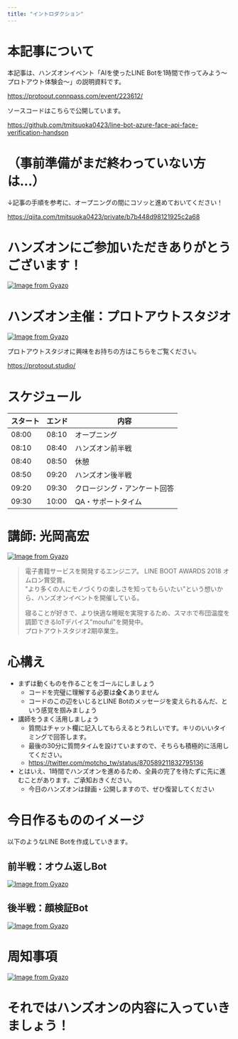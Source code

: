 ```yaml
---
title: "イントロダクション"
---
```


# 本記事について

本記事は、ハンズオンイベント「AIを使ったLINE Botを1時間で作ってみよう～プロトアウト体験会～」の説明資料です。

https://protoout.connpass.com/event/223612/

ソースコードはこちらで公開しています。

https://github.com/tmitsuoka0423/line-bot-azure-face-api-face-verification-handson

# （事前準備がまだ終わっていない方は...）

↓記事の手順を参考に、オープニングの間にコソッと進めておいてください！

https://qiita.com/tmitsuoka0423/private/b7b448d98121925c2a68

# ハンズオンにご参加いただきありがとうございます！

[![Image from Gyazo](https://i.gyazo.com/a5cfc3719be3c26b3d613dc9d200656d.png)](https://gyazo.com/a5cfc3719be3c26b3d613dc9d200656d)

# ハンズオン主催：プロトアウトスタジオ

[![Image from Gyazo](https://i.gyazo.com/40d9aa37f61706eb4222f27e7268eef4.png)](https://gyazo.com/40d9aa37f61706eb4222f27e7268eef4)

プロトアウトスタジオに興味をお持ちの方はこちらをご覧ください。

https://protoout.studio/

# スケジュール

| スタート | エンド | 内容 |
|--|--|--|
|08:00|08:10|オープニング|
|08:10|08:40|ハンズオン前半戦|
|08:40|08:50|休憩|
|08:50|09:20|ハンズオン後半戦|
|09:20|09:30|クロージング・アンケート回答|
|09:30|10:00|QA・サポートタイム|
# 講師: **光岡高宏**

[![Image from Gyazo](https://i.gyazo.com/8651c98b1d98c0e634dda8bdf4a02af7.jpg)](https://gyazo.com/8651c98b1d98c0e634dda8bdf4a02af7)

> 電子書籍サービスを開発するエンジニア。 LINE BOOT AWARDS 2018 オムロン賞受賞。  
> "より多くの人にモノづくりの楽しさを知ってもらいたい"という想いから、ハンズオンイベントを開催している。
>
> 寝ることが好きで、より快適な睡眠を実現するため、スマホで布団温度を調節できるIoTデバイス"mouful"を開発中。  
> プロトアウトスタジオ2期卒業生。

# 心構え

- まずは動くものを作ることをゴールにしましょう
  - コードを完璧に理解する必要は**全く**ありません
  - コードのこの辺をいじるとLINE Botのメッセージを変えられるんだ、という感覚を掴みましょう
- 講師をうまく活用しましょう
  - 質問はチャット欄に記入してもらえるとうれしいです。キリのいいタイミングで回答します。
  - 最後の30分に質問タイムを設けていますので、そちらも積極的に活用してください。
  - https://twitter.com/motcho_tw/status/870589211832795136
- とはいえ、1時間でハンズオンを進めるため、全員の完了を待たずに先に進むことがあります。ご承知おきください。
  - 今日のハンズオンは録画・公開しますので、ぜひ復習してください

# 今日作るもののイメージ

以下のようなLINE Botを作成していきます。

## 前半戦：オウム返しBot

[![Image from Gyazo](https://i.gyazo.com/94e5bda2678dcf5bbc7a0154eeac8b07.gif)](https://gyazo.com/94e5bda2678dcf5bbc7a0154eeac8b07)

## 後半戦：顔検証Bot

[![Image from Gyazo](https://i.gyazo.com/d59567d7e01a7f1ec2b6e134a474bbfe.gif)](https://gyazo.com/d59567d7e01a7f1ec2b6e134a474bbfe)

# 周知事項

[![Image from Gyazo](https://i.gyazo.com/09ab6bbfef636a90e5741bda0c03313a.png)](https://gyazo.com/09ab6bbfef636a90e5741bda0c03313a)

# それではハンズオンの内容に入っていきましょう！